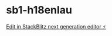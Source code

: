 # sb1-h18enlau

[Edit in StackBlitz next generation editor ⚡️](https://stackblitz.com/~/github.com/bhargav2428/sb1-h18enlau)
